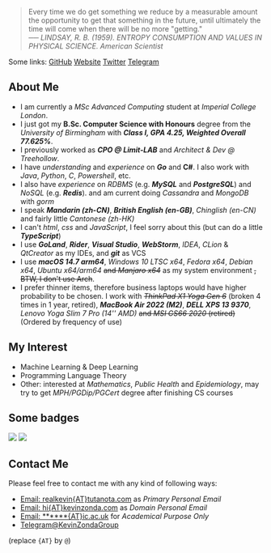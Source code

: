 > Every time we do get something we reduce by a measurable amount the opportunity to get that something in the future, until ultimately the time will come when there will be no more "getting."  
> ── *LINDSAY, R. B. (1959). ENTROPY CONSUMPTION AND VALUES IN PHYSICAL SCIENCE. American Scientist*

Some links:
[GitHub](https://github.com/KevinZonda)
[Website](https://KevinZonda.com)
[Twitter](https://twitter.com/toncoin_cn)
[Telegram](https://t.me/KevinZonda)

## About Me

- I am currently a _MSc Advanced Computing_ student at _Imperial College London_.
- I just got my **B.Sc. Computer Science with Honours** degree from the _University of Birmingham_ with ***Class I, GPA 4.25, Weighted Overall 77.625%***.
- I previously worked as **_CPO @ Limit-LAB_** and _Architect & Dev @ Treehollow_.
- I have _understanding_ and _experience_ on **_Go_** and **C#**. I also work with _Java_, _Python_, _C_, _Powershell_, etc.
- I also have _experience_ on _RDBMS_ (e.g. **_MySQL_** and **_PostgreSQL_**) and _NoSQL_ (e.g. **_Redis_**).
  and am current doing _Cassandra_ and _MongoDB_ with _gorm_
- I speak **_Mandarin (zh-CN)_**, **_British English (en-GB)_**, _Chinglish (en-CN)_ and fairly little _Cantonese (zh-HK)_
- I can't _html_, _css_ and _JavaScript_, I feel sorry about this (but can do a little **_TypeScript_**)
- I use **_GoLand_**, **_Rider_**, **_Visual Studio_**, **_WebStorm_**, _IDEA_, _CLion_ & _QtCreator_ as my IDEs, and **_git_** as VCS
- I use **_macOS 14.7 arm64_**, _Windows 10 LTSC x64_, _Fedora x64_, _Debian x64_, _Ubuntu x64/arm64_ ~~and _Manjaro x64_~~ as my system environment ~~, BTW, I don't use Arch~~.
- I prefer thinner items, therefore business laptops would have higher probability to be chosen. I work with
  ~~_ThinkPad X1 Yoga Gen 6_~~ (broken 4 times in 1 year, retired), **_MacBook
  Air 2022 (M2)_**, **_DELL XPS 13 9370_**, _Lenovo Yoga Slim 7 Pro (14'' AMD)_ ~~and _MSI GS66 2020_ (retired)~~ (Ordered by frequency
  of use)


## My Interest

- Machine Learning & Deep Learning
- Programming Language Theory
- Other: interested at _Mathematics_, _Public Health_ and _Epidemiology_, may try to get _MPH/PGDip/PGCert_ degree after finishing CS courses

## Some badges

![](https://skillicons.dev/icons?i=arduino,raspberrypi,azure,github,twitter,cloudflare,apple,linux,debian,mint,windows,go,dotnet,cs,python,java,qt,powershell,bash,c,ts,solidity,react,pnpm,vite,pytorch,tensorflow,opencv,idea,rider,pycharm,clion,visualstudio,vscode,vim,neovim,docker,postgres,mysql,nginx,postman,redis,git,github,githubactions)
![](https://www.codewars.com/users/KevinZonda/badges/large)

## Contact Me

Please feel free to contact me with any kind of following ways:

- [Email: realkevin{AT}tutanota.com](mailto:realkevin@tutanota.com) as _Primary Personal Email_
- [Email: hi{AT}kevinzonda.com](mailto:hi@kevinzonda.com) as _Domain Personal Email_
- [Email: ******{AT}ic.ac.uk]() for _Academical Purpose Only_
- [Telegram@KevinZondaGroup](https://t.me/KevinZondaGroup)

(replace `{AT}` by `@`)
